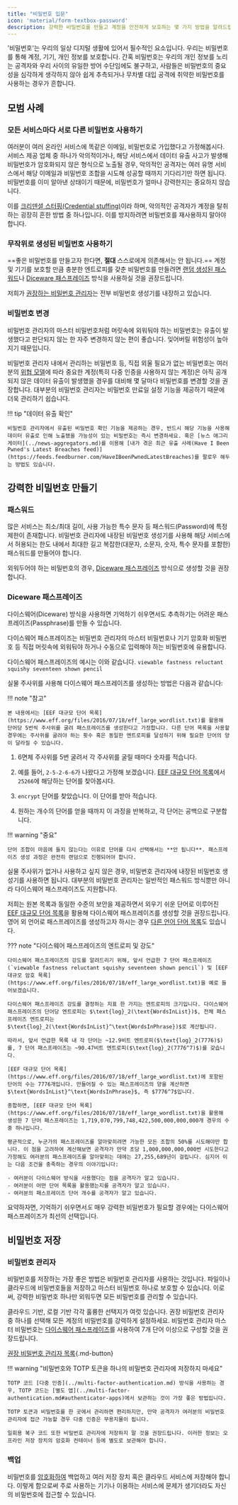 ```yaml
---
title: "비밀번호 입문"
icon: 'material/form-textbox-password'
description: 강력한 비밀번호를 만들고 계정을 안전하게 보호하는 몇 가지 방법을 알려드립니다.
---
```


'비밀번호'는 우리의 일상 디지털 생활에 있어서 필수적인 요소입니다. 우리는 비밀번호를 통해 계정, 기기, 개인 정보를 보호합니다. 간혹 비밀번호는 우리의 개인 정보를 노리는 공격자와 우리 사이의 유일한 방어 수단임에도 불구하고, 사람들은 비밀번호의 중요성을 심각하게 생각하지 않아 쉽게 추측되거나 무차별 대입 공격에 취약한 비밀번호를 사용하는 경우가 흔합니다.

## 모범 사례

### 모든 서비스마다 서로 다른 비밀번호 사용하기

여러분이 여러 온라인 서비스에 똑같은 이메일, 비밀번호로 가입했다고 가정해봅시다. 서비스 제공 업체 중 하나가 악의적이거나, 해당 서비스에서 데이터 유출 사고가 발생해 비밀번호가 암호화되지 않은 형식으로 노출될 경우, 악의적인 공격자는 여러 유명 서비스에서 해당 이메일과 비밀번호 조합을 시도해 성공할 때까지 기다리기만 하면 됩니다. 비밀번호를 이미 알아낸 상태이기 때문에, 비밀번호가 얼마나 강력한지는 중요하지 않습니다.

이를 [크리덴셜 스터핑(Credential stuffing)](https://en.wikipedia.org/wiki/Credential_stuffing)이라 하며, 악의적인 공격자가 계정을 탈취하는 굉장히 흔한 방법 중 하나입니다. 이를 방지하려면 비밀번호를 재사용하지 말아야 합니다.

### 무작위로 생성된 비밀번호 사용하기

==좋은 비밀번호를 만들고자 한다면, **절대** 스스로에게 의존해서는 안 됩니다.== 계정 및 기기를 보호할 만큼 충분한 엔트로피를 갖춘 비밀번호를 만들려면 [랜덤 생성된 패스워드](#passwords)나 [Diceware 패스프레이즈](#diceware-passphrases) 방식을 사용하실 것을 권장드립니다.

저희가 [권장하는 비밀번호 관리자](../passwords.md)는 전부 비밀번호 생성기를 내장하고 있습니다.

### 비밀번호 변경

비밀번호 관리자의 마스터 비밀번호처럼 머릿속에 외워둬야 하는 비밀번호는 유출이 발생했다고 판단되지 않는 한 자주 변경하지 않는 편이 좋습니다. 잊어버릴 위험성이 높아지기 때문입니다.

비밀번호 관리자 내에서 관리하는 비밀번호 등, 직접 외울 필요가 없는 비밀번호는 여러분의 [위협 모델](threat-modeling.md)에 따라 중요한 계정(특히 다중 인증을 사용하지 않는 계정)은 아직 공개되지 않은 데이터 유출이 발생했을 경우를 대비해 몇 달마다 비밀번호를 변경할 것을 권장합니다. 대부분의 비밀번호 관리자는 비밀번호 만료일 설정 기능을 제공하기 때문에 더욱 관리하기 쉽습니다.

!!! tip "데이터 유출 확인"

    비밀번호 관리자에서 유출된 비밀번호 확인 기능을 제공하는 경우, 반드시 해당 기능을 사용해 데이터 유출로 인해 노출됐을 가능성이 있는 비밀번호는 즉시 변경하세요. 혹은 [뉴스 애그리게이터](../news-aggregators.md)를 이용해 [내가 겪은 최근 유출 사례(Have I Been Pwned's Latest Breaches feed)](https://feeds.feedburner.com/HaveIBeenPwnedLatestBreaches)를 팔로우 해두는 방법도 있습니다.

## 강력한 비밀번호 만들기

### 패스워드

많은 서비스는 최소/최대 길이, 사용 가능한 특수 문자 등 패스워드(Password)에 특정 제한이 존재합니다. 비밀번호 관리자에 내장된 비밀번호 생성기를 사용해 해당 서비스에서 허용되는 한도 내에서 최대한 길고 복잡한(대문자, 소문자, 숫자, 특수 문자를 포함한) 패스워드를 만들어야 합니다.

외워두어야 하는 비밀번호의 경우, [Diceware 패스프레이즈](#diceware-passphrases) 방식으로 생성할 것을 권장합니다.

### Diceware 패스프레이즈

다이스웨어(Diceware) 방식을 사용하면 기억하기 쉬우면서도 추측하기는 어려운 패스프레이즈(Passphrase)를 만들 수 있습니다.

다이스웨어 패스프레이즈는 비밀번호 관리자의 마스터 비밀번호나 기기 암호화 비밀번호 등 직접 머릿속에 외워둬야 하거나 수동으로 입력해야 하는 비밀번호에 유용합니다.

다이스웨어 패스프레이즈의 예시는 이와 같습니다. `viewable fastness reluctant squishy seventeen shown pencil`

실물 주사위를 사용해 다이스웨어 패스프레이즈를 생성하는 방법은 다음과 같습니다:

!!! note "참고"

    본 내용에서는 [EEF 대규모 단어 목록](https://www.eff.org/files/2016/07/18/eff_large_wordlist.txt)를 활용해 단어당 5번씩 주사위를 굴려 패스프레이즈를 생성한다고 가정합니다. 다른 단어 목록을 사용할 경우에는 주사위를 굴려야 하는 횟수 혹은 동일한 엔트로피를 달성하기 위해 필요한 단어의 양이 달라질 수 있습니다.

1. 6면체 주사위를 5번 굴려서 각 주사위를 굴릴 때마다 숫자를 적습니다.

2. 예를 들어, `2-5-2-6-6`가 나왔다고 가정해 보겠습니다. [EEF 대규모 단어 목록](https://www.eff.org/files/2016/07/18/eff_large_wordlist.txt)에서 `25266`에 해당하는 단어를 찾아봅시다.

3. `encrypt` 단어를 찾았습니다. 이 단어를 받아 적습니다.

4. 원하는 개수의 단어를 얻을 때까지 이 과정을 반복하고, 각 단어는 공백으로 구분합니다.

!!! warning "중요"

    단어 조합이 마음에 들지 않는다는 이유로 단어를 다시 선택해서는 **안 됩니다**. 패스프레이즈 생성 과정은 완전히 랜덤으로 진행되어야 합니다.

실물 주사위가 없거나 사용하고 싶지 않은 경우, 비밀번호 관리자에 내장된 비밀번호 생성기를 사용하면 됩니다. 대부분의 비밀번호 관리자는 일반적인 패스워드 방식뿐만 아니라 다이스웨어 패스프레이즈도 지원합니다.

저희는 원본 목록과 동일한 수준의 보안을 제공하면서 외우기 쉬운 단어로 이루어진 [EEF 대규모 단어 목록](https://www.eff.org/files/2016/07/18/eff_large_wordlist.txt)을 활용해 다이스웨어 패스프레이즈를 생성할 것을 권장드립니다. 영어 외 언어로 패스프레이즈를 생성하고자 하시는 경우 [다른 언어 단어 목록](https://theworld.com/~reinhold/diceware.html#Diceware%20in%20Other%20Languages|outline)도 있습니다.

??? note "다이스웨어 패스프레이즈의 엔트로피 및 강도"

    다이스웨어 패스프레이즈의 강도를 알려드리기 위해, 앞서 언급한 7 단어 패스프레이즈(`viewable fastness reluctant squishy seventeen shown pencil`) 및 [EEF 대규모 암호 목록](https://www.eff.org/files/2016/07/18/eff_large_wordlist.txt)을 예로 들어보겠습니다.
    
    다이스웨어 패스프레이즈 강도를 결정하는 지표 한 가지는 엔트로피의 크기입니다. 다이스웨어 패스프레이즈의 단어당 엔트로피는 $\text{log}_2(\text{WordsInList})$, 전체 패스프레이즈 엔트로피는 $\text{log}_2(\text{WordsInList}^\text{WordsInPhrase})$로 계산됩니다.
    
    따라서, 앞서 언급한 목록 내 각 단어는 ~12.9비트 엔트로피($\text{log}_2(7776)$)를, 7 단어 패스프레이즈는 ~90.47비트 엔트로피($\text{log}_2(7776^7)$)를 갖습니다.
    
    [EEF 대규모 단어 목록](https://www.eff.org/files/2016/07/18/eff_large_wordlist.txt)에 포함된 단어의 수는 7776개입니다. 만들어질 수 있는 패스프레이즈의 양을 계산하면 $\text{WordsInList}^\text{WordsInPhrase}$, 즉 $7776^7$입니다.
    
    종합하면, [EEF 대규모 단어 목록](https://www.eff.org/files/2016/07/18/eff_large_wordlist.txt)을 활용해 생성한 7 단어 패스프레이즈는 1,719,070,799,748,422,500,000,000,000개 경우의 수 중 하나입니다.
    
    평균적으로, 누군가의 패스프레이즈를 알아맞히려면 가능한 모든 조합의 50%를 시도해야만 합니다. 이 점을 고려하여 계산해보면 공격자가 만약 초당 1,000,000,000,000번 시도한다고 가정해도 여러분의 패스프레이즈를 알아맞히는 데에는 27,255,689년이 걸립니다. 심지어 이는 다음 조건을 충족하는 경우의 이야기입니다:

    - 여러분이 다이스웨어 방식을 사용했다는 점을 공격자가 알고 있습니다.
    - 여러분이 어떤 단어 목록을 활용했는지를 공격자가 알고 있습니다.
    - 여러분의 패스프레이즈 단어 개수를 공격자가 알고 있습니다.

요약하자면, 기억하기 쉬우면서*도* 매우 강력한 비밀번호가 필요할 경우에는 다이스웨어 패스프레이즈가 최선의 선택입니다.

## 비밀번호 저장

### 비밀번호 관리자

비밀번호를 저장하는 가장 좋은 방법은 비밀번호 관리자를 사용하는 것입니다. 파일이나 클라우드에 비밀번호들을 저장하고 마스터 비밀번호 하나로 보호할 수 있습니다. 이로써, 강력한 비밀번호 하나만 외워두면 모든 비밀번호를 관리할 수 있습니다.

클라우드 기반, 로컬 기반 각각 훌륭한 선택지가 여럿 있습니다. 권장 비밀번호 관리자 중 하나를 선택해 모든 계정의 비밀번호를 강력하게 설정하세요. 비밀번호 관리자 마스터 비밀번호는 [다이스웨어 패스프레이즈](#diceware-passphrases)를 사용하여 7개 단어 이상으로 구성할 것을 권장드립니다.

[권장 비밀번호 관리자 목록](../passwords.md ""){.md-button}

!!! warning "비밀번호와 TOTP 토큰을 하나의 비밀번호 관리자에 저장하지 마세요"

    TOTP 코드 [다중 인증](../multi-factor-authentication.md) 방식을 사용하는 경우, TOTP 코드는 [별도 앱](../multi-factor-authentication.md#authenticator-apps)에서 보관하는 것이 가장 좋은 방법입니다.
    
    TOTP 토큰과 비밀번호를 한 곳에서 관리하면 편리하지만, 만약 공격자가 여러분의 비밀번호 관리자에 접근 가능할 경우 다중 인증은 무용지물이 됩니다.
    
    일회용 복구 코드 또한 비밀번호 관리자에 저장하지 말 것을 권장드립니다. 이러한 정보는 오프라인 저장 장치의 암호화 컨테이너 등에 별도로 보관해야 합니다.

### 백업

비밀번호를 [암호화하여](../encryption.md) 백업하고 여러 저장 장치 혹은 클라우드 서비스에 저장해야 합니다. 이렇게 함으로써 주로 사용하는 기기나 이용하는 서비스에 문제가 생기더라도 자신의 비밀번호에 접근할 수 있습니다.
